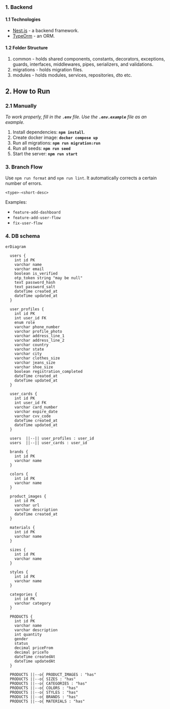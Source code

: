 ### 1. Backend

#### 1.1 Technologies

- [Nest.js](https://nestjs.com/) - a backend framework.
- [TypeOrm](https://typeorm.io/) - an ORM.

#### 1.2 Folder Structure

1. common - holds shared components, constants, decorators, exceptions, guards, interfaces, middlewares, pipes, serializers, and validations.
2. migrations - holds migration files.
3. modules - holds modules, services, repositories, dto etc.

## 2. How to Run

### 2.1 Manually

_To work properly, fill in the **`.env`** file. Use the **`.env.example`** file as an example._

1. Install dependencies: **`npm install`**.
2. Create docker image: **`docker compose up`**
3. Run all migrations: **`npm run migration:run`**
4. Run all seeds: **`npm run seed`**
5. Start the server: **`npm run start`**

### 3. Branch Flow

Use `npm run format` and `npm run lint`. It automatically corrects a certain number of errors.

```
<type>-<short-desc>
```

Examples:

- `feature-add-dashboard`
- `feature-add-user-flow`
- `fix-user-flow`

### 4. DB schema

```mermaid
erDiagram

  users {
    int id PK
    varchar name
    varchar email
    boolean is_verified
    otp_token string "may be null"
    text password_hash
    text password_salt
    dateTime created_at
    dateTime updated_at
  }

  user_profiles {
    int id PK
    int user_id FK
    enum role
    varchar phone_number
    varchar profile_photo
    varchar address_line_1
    varchar address_line_2
    varchar country
    varchar state
    varchar city
    varchar clothes_size
    varchar jeans_size
    varchar shoe_size
    boolean registration_completed
    dateTime created_at
    dateTime updated_at
  }

  user_cards {
    int id PK
    int user_id FK
    varchar card_number
    varchar expire_date
    varchar cvv_code
    dateTime created_at
    dateTime updated_at
  }

  users  ||--|| user_profiles : user_id
  users  ||--|| user_cards : user_id

  brands {
    int id PK
    varchar name
  }

  colors {
    int id PK
    varchar name
  }

  product_images {
    int id PK
    varchar url
    varchar description
    dateTime created_at
  }

  materials {
    int id PK
    varchar name
  }

  sizes {
    int id PK
    varchar name
  }

  styles {
    int id PK
    varchar name
  }

  categories {
    int id PK
    varchar category
  }

  PRODUCTS {
    int id PK
    varchar name
    varchar description
    int quantity
    gender
    status
    decimal priceFrom
    decimal priceTo
    dateTime createdAt
    dateTime updatedAt
  }

  PRODUCTS ||--o{ PRODUCT_IMAGES : "has"
  PRODUCTS ||--o{ SIZES : "has"
  PRODUCTS ||--o{ CATEGORIES : "has"
  PRODUCTS ||--o{ COLORS : "has"
  PRODUCTS ||--o{ STYLES : "has"
  PRODUCTS ||--o{ BRANDS : "has"
  PRODUCTS ||--o{ MATERIALS : "has"
```